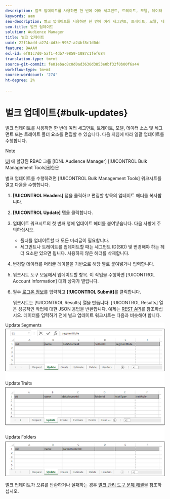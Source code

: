 ```yaml
---
description: 벌크 업데이트를 사용하면 한 번에 여러 세그먼트, 트레이트, 모델, 데이터 소스 및 세그먼트 또는 트레이트 폴더 요소를 편집할 수 있습니다. 다음 지침에 따라 일괄 업데이트를 수행합니다.
keywords: aam
seo-description: 벌크 업데이트를 사용하면 한 번에 여러 세그먼트, 트레이트, 모델, 데이터 소스 및 세그먼트 또는 트레이트 폴더 요소를 편집할 수 있습니다. 다음 지침에 따라 일괄 업데이트를 수행합니다.
seo-title: 벌크 업데이트
solution: Audience Manager
title: 벌크 업데이트
uuid: 22f1badd-a274-4d3e-9957-a24bf8c1d0dc
feature: BAAAM
exl-id: ef01c7d0-5af1-4db7-9859-1087c1fef684
translation-type: tm+mt
source-git-commit: fe01ebac8c0d0ad3630d3853e0bf32f0b00f6a44
workflow-type: tm+mt
source-wordcount: '274'
ht-degree: 2%

---
```


# 벌크 업데이트{#bulk-updates}

벌크 업데이트를 사용하면 한 번에 여러 세그먼트, 트레이트, 모델, 데이터 소스 및 세그먼트 또는 트레이트 폴더 요소를 편집할 수 있습니다. 다음 지침에 따라 일괄 업데이트를 수행합니다.

<!-- 

t_bulk_updates.xml

 -->

>[!NOTE]
>
>[UI](../../features/administration/administration-overview.md) 에 할당된 RBAC 그룹  [!DNL Audience Manager]   [!UICONTROL Bulk Management Tools]권한은

벌크 업데이트를 수행하려면 [!UICONTROL Bulk Management Tools] 워크시트를 열고 다음을 수행합니다.

1. **[!UICONTROL Headers]** 탭을 클릭하고 편집할 항목의 업데이트 헤더를 복사합니다.
2. **[!UICONTROL Update]** 탭을 클릭합니다.
3. 업데이트 워크시트의 첫 번째 행에 업데이트 헤더를 붙여넣습니다. 다음 사항에 주의하십시오.

   * 폴더를 업데이트할 때 모든 머리글이 필요합니다.
   * 세그먼트나 트레이트를 업데이트할 때는 세그먼트 ID(SID) 및 변경해야 하는 헤더 요소만 있으면 됩니다. 사용하지 않은 헤더를 삭제합니다.

4. 변경할 데이터를 머리글 레이블을 기반으로 해당 열로 붙여넣거나 입력합니다.
5. 워크시트 도구 모음에서        업데이트할 항목.
이 작업을 수행하면 [!UICONTROL Account Information] 대화 상자가 열립니다.

6. 필수 [로그온 정보](../../reference/bulk-management-tools/bulk-management-intro.md#auth-reqs)를 입력하고 **[!UICONTROL Submit]**&#x200B;를 클릭합니다.

   워크시트는 [!UICONTROL Results] 열을 만듭니다. [!UICONTROL Results] 열은 성공적인 작업에 대한 JSON 응답을 반환합니다. 예제는 [REST API](../../api/rest-api-main/rest-api-main.md)를 참조하십시오. 데이터를 입력하기 전에 벌크 업데이트 워크시트는 다음과 비슷해야 합니다.

![](assets/update.png)

벌크 업데이트가 오류를 반환하거나 실패하는 경우 [벌크 관리 도구 문제 해결](../../reference/bulk-management-tools/bulk-troubleshooting.md)을 참조하십시오.
